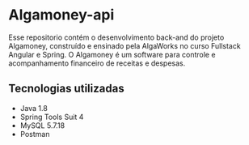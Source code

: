 # Algamoney-api

Esse repositorio contém o desenvolvimento back-and do projeto Algamoney, construído e ensinado pela AlgaWorks no curso Fullstack Angular e Spring.
O Algamoney é um software para controle e acompanhamento financeiro de receitas e despesas.


## Tecnologias utilizadas

* Java 1.8
* Spring Tools Suit 4
* MySQL 5.7.18
* Postman

